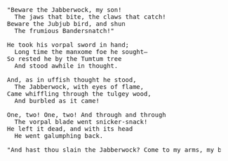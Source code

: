 <pre>
  "Beware the Jabberwock, my son!
    The jaws that bite, the claws that catch!
  Beware the Jubjub bird, and shun
    The frumious Bandersnatch!"

  He took his vorpal sword in hand;
    Long time the manxome foe he sought—
  So rested he by the Tumtum tree
    And stood awhile in thought.

  And, as in uffish thought he stood,
    The Jabberwock, with eyes of flame,
  Came whiffling through the tulgey wood,
    And burbled as it came!

  One, two! One, two! And through and through
    The vorpal blade went snicker-snack!
  He left it dead, and with its head
    He went galumphing back.

  "And hast thou slain the Jabberwock? Come to my arms, my beamish boy!
</pre>
